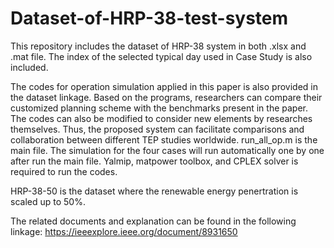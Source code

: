 # Dataset-of-HRP-38-test-system
This repository includes the dataset of HRP-38 system in both .xlsx and .mat file. The index of the selected typical day used in Case Study is also included.

The codes for operation simulation applied in this paper is also provided in the dataset linkage. Based on the programs, researchers can compare their customized planning scheme with the benchmarks present in the paper. The codes can also be modified to consider new elements by researches themselves. Thus, the proposed system can facilitate comparisons and collaboration between different TEP studies worldwide.
run_all_op.m is the main file. The simulation for the four cases will run automatically one by one after run the main file.
Yalmip, matpower toolbox, and CPLEX solver is required to run the codes.

HRP-38-50 is the dataset where the renewable energy penertration is scaled up to 50%. 

The related documents and explanation can be found in the following linkage:
https://ieeexplore.ieee.org/document/8931650
